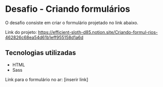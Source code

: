 # Desafio - Criando formulários

O desafio consiste em criar o formulário projetado no link abaixo.

Link do projeto: https://efficient-sloth-d85.notion.site/Criando-formul-rios-462826c68ea54d61b1eff955158d1a6d

## Tecnologias utilizadas

- HTML
- Sass

Link para o formulário no ar: [inserir link]
